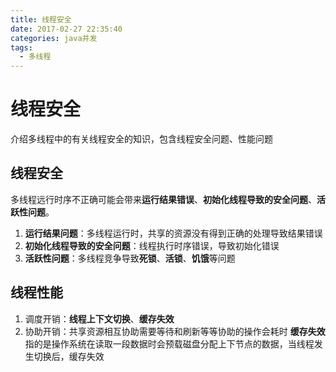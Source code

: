```yaml
---
title: 线程安全
date: 2017-02-27 22:35:40
categories: java并发
tags:
  - 多线程
---
```


# 线程安全
介绍多线程中的有关线程安全的知识，包含线程安全问题、性能问题

## 线程安全
 多线程远行时序不正确可能会带来**运行结果错误**、**初始化线程导致的安全问题**、**活跃性问题**。
 1. __运行结果问题__：多线程运行时，共享的资源没有得到正确的处理导致结果错误
 2. __初始化线程导致的安全问题__：线程执行时序错误，导致初始化错误
 3. __活跃性问题__：多线程竞争导致**死锁**、**活锁**、**饥饿**等问题

 ## 线程性能
 1. 调度开销：**线程上下文切换**、**缓存失效**
 2. 协助开销：共享资源相互协助需要等待和刷新等等协助的操作会耗时
 **缓存失效**指的是操作系统在读取一段数据时会预载磁盘分配上下节点的数据，当线程发生切换后，缓存失效
